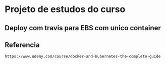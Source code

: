 # Projeto de estudos do curso

## Deploy com travis para EBS com unico container

## Referencia
`https://www.udemy.com/course/docker-and-kubernetes-the-complete-guide`
